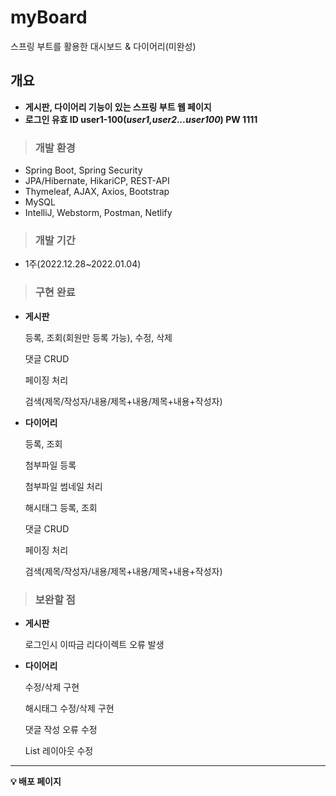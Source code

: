 # myBoard
스프링 부트를 활용한 대시보드 &amp; 다이어리(미완성)

## **개요**

- **게시판, 다이어리 기능이 있는 스프링 부트 웹 페이지**
- **로그인 유효 ID user1-100(***user1,user2...user100***) PW 1111**

> ### **개발 환경**
> 
- Spring Boot, Spring Security
- JPA/Hibernate, HikariCP, REST-API
- Thymeleaf, AJAX, Axios, Bootstrap
- MySQL
- IntelliJ, Webstorm, Postman, Netlify

> ### **개발 기간**
> 
- 1주(2022.12.28~2022.01.04)

> ### **구현 완료**
> 
- **게시판**
    
    등록, 조회(회원만 등록 가능), 수정, 삭제
    
    댓글 CRUD
    
    페이징 처리
    
    검색(제목/작성자/내용/제목+내용/제목+내용+작성자)
    
- **다이어리**
    
    등록, 조회
    
    첨부파일 등록
    
    첨부파일 썸네일 처리
    
    해시태그 등록, 조회
    
    댓글 CRUD
    
    페이징 처리
    
    검색(제목/작성자/내용/제목+내용/제목+내용+작성자)
    

> ### **보완할 점**
> 
- **게시판**
        
    로그인시 이따금 리다이렉트 오류 발생
    
- **다이어리**
    
    수정/삭제 구현
    
    해시태그 수정/삭제 구현
    
    댓글 작성 오류 수정
    
    List 레이아웃 수정
    
---

**💡 배포 페이지**
